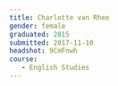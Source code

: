 ```yaml
---
title: Charlotte van Rhee
gender: female
graduated: 2015
submitted: 2017-11-10
headshot: 9CmFnwh
course:
   - English Studies
---
```

